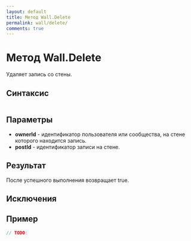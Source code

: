 ```yaml
---
layout: default
title: Метод Wall.Delete
permalink: wall/delete/
comments: true
---
```

# Метод Wall.Delete
Удаляет запись со стены.

## Синтаксис
```csharp

```

## Параметры
+ **ownerId** - идентификатор пользователя или сообщества, на стене которого находится запись.
+ **postId** - идентификатор записи на стене. 

## Результат
После успешного выполнения возвращает true.
## Исключения

## Пример
```csharp
// TODO:
```
